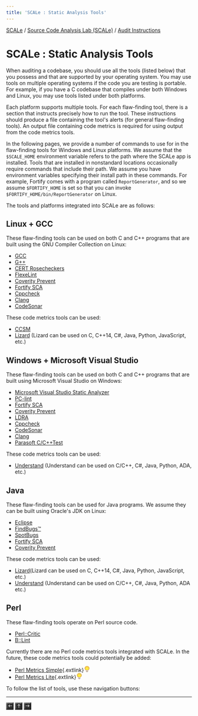 ```yaml
---
title: 'SCALe : Static Analysis Tools'
---
```

[SCALe](index.md) / [Source Code Analysis Lab (SCALe)](Welcome.md) / [Audit Instructions](Audit-Instructions.md)
<!-- <legal> -->
<!-- SCALe version r.6.5.5.1.A -->
<!--  -->
<!-- Copyright 2021 Carnegie Mellon University. -->
<!--  -->
<!-- NO WARRANTY. THIS CARNEGIE MELLON UNIVERSITY AND SOFTWARE ENGINEERING -->
<!-- INSTITUTE MATERIAL IS FURNISHED ON AN "AS-IS" BASIS. CARNEGIE MELLON -->
<!-- UNIVERSITY MAKES NO WARRANTIES OF ANY KIND, EITHER EXPRESSED OR -->
<!-- IMPLIED, AS TO ANY MATTER INCLUDING, BUT NOT LIMITED TO, WARRANTY OF -->
<!-- FITNESS FOR PURPOSE OR MERCHANTABILITY, EXCLUSIVITY, OR RESULTS -->
<!-- OBTAINED FROM USE OF THE MATERIAL. CARNEGIE MELLON UNIVERSITY DOES NOT -->
<!-- MAKE ANY WARRANTY OF ANY KIND WITH RESPECT TO FREEDOM FROM PATENT, -->
<!-- TRADEMARK, OR COPYRIGHT INFRINGEMENT. -->
<!--  -->
<!-- Released under a MIT (SEI)-style license, please see COPYRIGHT file or -->
<!-- contact permission@sei.cmu.edu for full terms. -->
<!--  -->
<!-- [DISTRIBUTION STATEMENT A] This material has been approved for public -->
<!-- release and unlimited distribution.  Please see Copyright notice for -->
<!-- non-US Government use and distribution. -->
<!--  -->
<!-- DM19-1274 -->
<!-- </legal> -->

SCALe : Static Analysis Tools
==============================

When auditing a codebase, you should use all the tools (listed below)
that you possess and that are supported by your operating system. You
may use tools on multiple operating systems if the code you are testing
is portable. For example, if you have a C codebase that compiles under
both Windows and Linux, you may use tools listed under both platforms.

Each platform supports multiple tools. For each flaw-finding tool, there
is a section that instructs precisely how to run the tool. These
instructions should produce a file containing the tool's alerts
(for general flaw-finding tools). An output file containing code metrics
is required for using output from the code metrics tools.

In the following pages, we provide a number of commands to use for in
the flaw-finding tools for Windows and Linux platforms. We assume that
the `$SCALE_HOME` environment variable refers to the path where the
SCALe app is installed. Tools that are installed in nonstandard
locations occasionally require commands that include their path. We
assume you have environment variables specifying their install path in
these commands. For example, Fortify comes with a program
called `ReportGenerator`, and so we assume `$FORTIFY_HOME` is set so
that you can invoke `$FORTIFY_HOME/bin/ReportGenerator` on Linux.

The tools and platforms integrated into SCALe are as follows:

Linux + GCC
-----------

These flaw-finding tools can be used on both C and C++ programs that are
built using the GNU Compiler Collection on Linux:

-   [GCC](GCC-Warnings.md)
-   [G++](GCC-Warnings.md)
-   [CERT Rosecheckers](CERT-Rosecheckers.md)
-   [FlexeLint](PC-Lint-FlexeLint.md)
-   [Coverity Prevent](Coverity-Prevent.md)
-   [Fortify SCA](Fortify-SCA.md)
-   [Cppcheck](Cppcheck.md)
-   [Clang](Clang.md)
-   [CodeSonar](CodeSonar.md)

These code metrics tools can be used:

-   [CCSM](CCSM.md)
-   [Lizard](Lizard.md) (Lizard can be used on C, C++14,
    C#, Java, Python, JavaScript, etc.)

Windows + Microsoft Visual Studio
---------------------------------

These flaw-finding tools can be used on both C and C++ programs that are
built using Microsoft Visual Studio on Windows:

-   [Microsoft Visual Studio Static Analyzer](Microsoft-Visual-Studio-Static-Analyzer.md)
-   [PC-lint](PC-Lint-FlexeLint.md)
-   [Fortify SCA](Fortify-SCA.md)
-   [Coverity Prevent](Coverity-Prevent.md)
-   [LDRA](LDRA.md)
-   [Cppcheck](Cppcheck.md)
-   [CodeSonar](CodeSonar.md)
-   [Clang](Clang.md)
-   [Parasoft C/C++Test](Parasoft.md)

These code metrics tools can be used:

-    [Understand](Understand.md) (Understand can be used
     on C/C++, C\#, Java, Python, ADA, etc.)

Java
----

These flaw-finding tools can be used for Java programs. We assume they
can be built using Oracle's JDK on Linux:

-   [Eclipse](Eclipse.md)
-   [FindBugs™](FindBugs-SpotBugs.md)
-   [SpotBugs](FindBugs-SpotBugs.md)
-   [Fortify SCA](Fortify-SCA.md)
-   [Coverity Prevent](Coverity-Prevent.md)

These code metrics tools can be used:

-   [Lizard](Lizard.md)(Lizard can be used on C, C++14, C\#, Java, Python, JavaScript, etc.)
-   [Understand](Understand.md) (Understand can be used on C/C++, C\#, Java, Python, ADA etc.)

Perl
----

These flaw-finding tools operate on Perl source code.

-   [Perl::Critic](Perl-Critic.md)
-   [B::Lint](B-Lint.md)

 Currently there are no Perl code metrics tools integrated with SCALe.
In the future, these code metrics tools could potentially be added:

-   [Perl Metrics Simple](http://search.cpan.org/~matisse/Perl-Metrics-Simple-0.18/lib/Perl/Metrics/Simple.pm){.extlink}![(lightbulb)](images/icons/emoticons/lightbulb_on.png)
-   [Perl Metrics Lite](https://metacpan.org/pod/Perl::Metrics::Lite){.extlink}![(lightbulb)](images/icons/emoticons/lightbulb_on.png)


To follow the list of tools, use these navigation buttons:

------------------------------------------------------------------------

[![](attachments/arrow_left.png)](Audit-Instructions.md)
[![](attachments/arrow_up.png)](Audit-Instructions.md)
[![](attachments/arrow_right.png)](GCC-Warnings.md)
